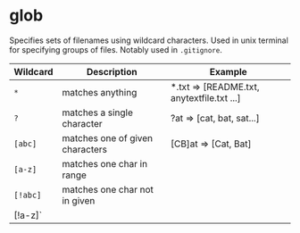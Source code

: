 # glob
Specifies sets of filenames using wildcard characters. Used in unix terminal for specifying groups of files. Notably used in `.gitignore`.

**Wildcard**    | **Description**   | **Example**
----------------|-------------------|-------------
`*`             | matches anything  | *.txt => [README.txt, anytextfile.txt ...]
`?`             | matches a single character | ?at => [cat, bat, sat...]
`[abc]`         | matches one of given characters | [CB]at => [Cat, Bat]
`[a-z]`         | matches one char in range | 
`[!abc]`        | matches one char not in given |
[!a-z]`         |                               |
